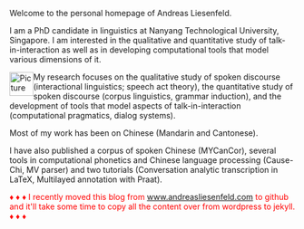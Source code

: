 Welcome to the personal homepage of Andreas Liesenfeld.

I am a PhD candidate in linguistics at Nanyang Technological University, Singapore. I am interested in the qualitative and quantitative study of talk-in-interaction as well as in developing computational tools that model various dimensions of it.

<p><img src="pig.jpg" alt="Picture" style="float:left;width:42px;height:42px;">

My research focuses on the qualitative study of spoken discourse (interactional linguistics; speech act theory), the quantitative study of spoken discourse (corpus linguistics, grammar induction), and the development of tools that model aspects of talk-in-interaction (computational pragmatics, dialog systems).

Most of my work has been on Chinese (Mandarin and Cantonese). 

I have also published a corpus of spoken Chinese (MYCanCor), several tools in computational phonetics and Chinese language processing (Cause-Chi, MV parser) and two tutorials (Conversation analytic transcription in LaTeX, Multilayed annotation with Praat).

<font color="red">&#9830; &#9830; &#9830; I recently moved this blog from www.andreasliesenfeld.com to github and it'll take some time to copy all the content over from wordpress to jekyll. &#9830; &#9830; &#9830;</font>
